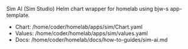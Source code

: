 Sim AI (Sim Studio) Helm chart wrapper for homelab using bjw-s app-template.

- Chart: /home/coder/homelab/apps/sim/Chart.yaml
- Values: /home/coder/homelab/apps/sim/values.yaml
- Docs: /home/coder/homelab/docs/how-to-guides/sim-ai.md
